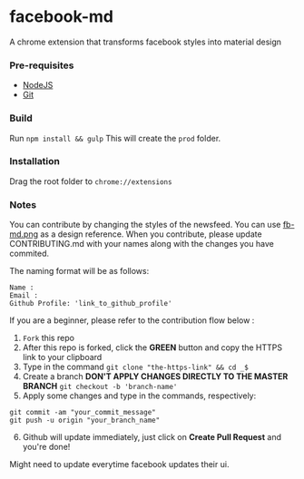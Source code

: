 # facebook-md
A chrome extension that transforms facebook styles into material design

### Pre-requisites
- [NodeJS](https://nodejs.org)
- [Git](https://git-scm.com/downloads)

### Build
Run ```npm install && gulp```
This will create the ```prod``` folder.

### Installation
Drag the root folder to ```chrome://extensions```

### Notes

You can contribute by changing the styles of the newsfeed. You can use [fb-md.png](./fb-md.png) as a design reference.
When you contribute, please update CONTRIBUTING.md with your names along with the changes you have commited.

The naming format will be as follows:
```
Name :
Email :
Github Profile: 'link_to_github_profile'
```

If you are a beginner, please refer to the contribution flow below :

1. ``` Fork ``` this repo
2. After this repo is forked, click the **GREEN** button and copy the HTTPS link to your clipboard
3. Type in the command ``` git clone "the-https-link" && cd _$ ```
4. Create a branch **DON'T APPLY CHANGES DIRECTLY TO THE MASTER BRANCH**
``` git checkout -b 'branch-name' ```
5. Apply some changes and type in the commands, respectively:
```
git commit -am "your_commit_message"
git push -u origin "your_branch_name"
```
6. Github will update immediately, just click on **Create Pull Request** and you're done!

Might need to update everytime facebook updates their ui.
